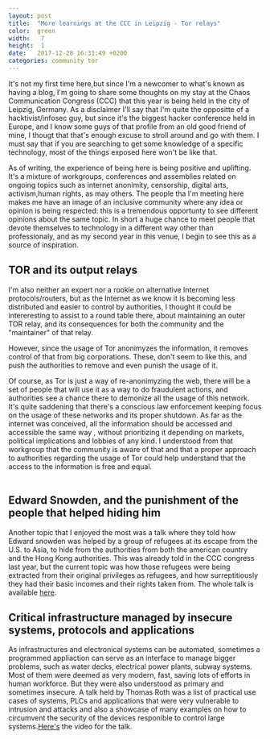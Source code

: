 ```yaml
---
layout: post
title:  "More learnings at the CCC in Leipzig - Tor relays"
color:  green
width:   7
height:  1
date:   2017-12-28 16:31:49 +0200
categories: community tor
---
```


It's not my first time here,but since I'm a newcomer to what's known as having a blog, I'm going to share some thoughts on my stay at the Chaos Communication Congress (CCC) that this year is being held in the city of Leipzig, Germany. As a disclaimer I'll say that I'm quite the oppositte of a hacktivist/infosec guy, but since it's the biggest hacker conference held in Europe, and I know some guys of that profile from an old good friend of mine, I thougt that that's enough excuse to stroll around and go with them. I must say that if you are searching to get some knowledge of a specific technology, most of the things exposed here won't be like that. 

As of writing, the experience of being here is being positive and uplifting. It's a mixture of workgroups, conferences and assemblies related on ongoing topics such as internet anonimity, censorship, digital arts, activism,human rights, as may others. The people tha I'm meeting here makes me have an image of an inclusive community where any idea or opinion is being respected: this is a tremendous opportunty to see different opinions about the same topic. In short a huge chance to meet people that devote themselves to technology in a different way other than professionaly, and as my second year in this venue, I begin to see this as a source of inspiration.

## TOR and its output relays
I'm also neither an expert nor a rookie on alternative Internet protocols/routers, but as the Internet as we know it is becoming less distributed and easier to control by authorities, I thought it could be intereresting to assist to a round table there, about maintaining an outer TOR relay, and its consequences for both the community and the "maintainer" of that relay. 

However, since the usage of Tor anonimyzes the information, it removes control of that from big corporations. These, don't seem to like this, and push the authorities to remove and even punish the usage of it.

Of course, as Tor is just a way of re-anonimyzing the web, there will be a set of people that will use it as a way to do fraudulent actions, and authorities see a chance there to demonize all the usage of this network. It's quite saddening that there's a conscious law enforcement keeping focus on the usage of these networks and its proper shutdown. As far as the internet was conceived, all the information should be accessed and accessible the same way , without prioritizing it depending on markets, political implications and lobbies of any kind. I understood from that workgroup that the community is aware of that and that a proper approach to authorities regarding the usage of Tor could help understand that the access to the information is free and equal. 
<br><br>

## Edward Snowden, and the punishment of the people that helped hiding him
Another topic that I enjoyed the most was a talk where they told how Edward snowden was helped by a group of refugees at its escape from the U.S. to Asia, to hide from the authorities from both the american country and the Hong Kong authorities. This was already told in the CCC congress last year, but the current topic was how those refugees were being extracted from their original privileges as refugees, and how surreptitiously they had their basic incomes and their rights taken from. The whole talk is available [here](https://media.ccc.de/v/34c3-9297-the_snowden_refugees_under_surveillance_in_hong_kong).

## Critical infrastructure managed by insecure systems, protocols and applications
As infrastructures and electronical systems can be automated, sometimes a programmed appliaction can serve as an interface to manage bigger problems, such as water decks, electrical power plants, subway systems. Most of them were deemed as very modern, fast, saving lots of efforts in human workforce. But they were also understood as primary and sometimes insecure. A talk held by Thomas Roth was a list of practical use cases of systems, PLCs and applications that were very vulnerable to intrusion and attacks and also a showcase of many examples on how to circumvent the security of the devices responible to control large systems.[Here's](https://media.ccc.de/v/34c3-8956-scada_-_gateway_to_s_hell) the video for the talk.

